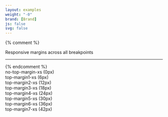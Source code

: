 ```yaml
---
layout: examples
weight: "-0"
brand: [Brand]
js: false
svg: false
---
```


{% comment %}<div class="margin-classes">
	<div class="top-margin7-xs top-margin1-sm top-margin7-md top-margin1-lg">Responsive margins across all breakpoints</div>
</div>

<hr>
{% endcomment %}
<div class="margin-classes">
	<div class="no-top-margin-xs">no-top-margin-xs (0px)</div>
</div>
<div class="margin-classes">
	<div class="top-margin1-xs">top-margin1-xs (6px)</div>
</div>
<div class="margin-classes">
	<div class="top-margin2-xs">top-margin2-xs (12px)</div>
</div>
<div class="margin-classes">
	<div class="top-margin3-xs">top-margin3-xs (18px)</div>
</div>
<div class="margin-classes">
	<div class="top-margin4-xs">top-margin4-xs (24px)</div>
</div>
<div class="margin-classes">
	<div class="top-margin5-xs">top-margin5-xs (30px)</div>
</div>
<div class="margin-classes">
	<div class="top-margin6-xs">top-margin6-xs (36px)</div>
</div>
<div class="margin-classes">
	<div class="top-margin7-xs">top-margin7-xs (42px)</div>
</div>